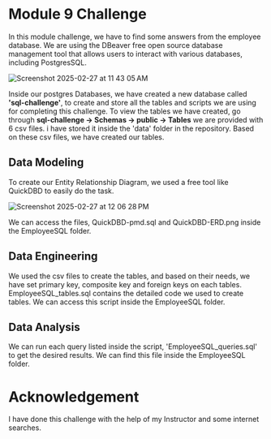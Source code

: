 
# Module 9 Challenge

In this module challenge, we have to find some answers from the employee database. We are using the DBeaver free open source database management tool that allows users to interact with various databases, including PostgresSQL. 

![Screenshot 2025-02-27 at 11 43 05 AM](https://github.com/user-attachments/assets/416be32e-43c4-4851-b60d-f5f454c2ddee)

Inside our postgres Databases, we have created a new database called **'sql-challenge'**, to create and store all the tables and scripts we are using for completing this challenge.
To view the tables we have created, go through **sql-challenge -> Schemas -> public -> Tables** 
we are provided with 6 csv files. i have stored it inside the 'data' folder in the repository. Based on these csv files, we have created our tables.

## Data Modeling

To create our Entity Relationship Diagram, we used a free tool like QuickDBD to easily do the task. 



![Screenshot 2025-02-27 at 12 06 28 PM](https://github.com/user-attachments/assets/5a134200-0b49-42c4-8bef-263df328be4c)

We can access the files, QuickDBD-pmd.sql and QuickDBD-ERD.png inside the EmployeeSQL folder.

## Data Engineering

We used the csv files to create the tables, and based on their needs, we have set primary key, composite key and foreign keys on each tables.
EmployeeSQL_tables.sql contains the detailed code we used to create tables. We can access this script inside the EmployeeSQL folder.

## Data Analysis

We can run each query listed inside the script, 'EmployeeSQL_queries.sql' to get the desired results. We can find this file inside the EmployeeSQL folder.

# Acknowledgement

I have done this challenge with the help of my Instructor and some internet searches.








